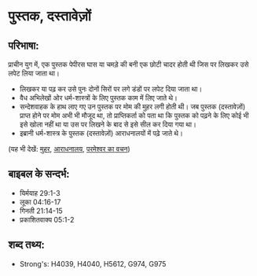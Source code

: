 # पुस्तक, दस्तावेज़ों #

## परिभाषा: ##

प्राचीन युग में, एक पुस्तक पेपीरस घास या चमड़े की बनी एक छोटी चादर होती थी जिस पर लिखकर उसे लपेट लिया जाता था।

* लिखकर या पढ़ कर उसे पुनः दोनों सिरों पर लगे डंडों पर लपेट दिया जाता था।
* वैध अभिलेखों ओर धर्म-शास्त्रों के लिए पुस्तक काम में लिए जाते थे।
* सन्देशवाहक के हाथ लाए गए उन पुस्तक पर मोम की मुहर लगी होती थी। जब पुस्तक (दस्तावेज़ों) प्राप्त होने पर मोम अभी भी मौजूद था, तो प्राप्तिकर्ता को पता था कि पुस्तक को पढ़ने के लिए कोई भी इसे खोला नहीं था या उस पर लिखने के बाद से इसे सील कर दिया गया था।
* इब्रानी धर्म-शास्त्र के पुस्तक (दस्तावेज़ों) आराधनालयों में पढ़े जाते थे।

(यह भी देखें: [मुहर](../seal.md), [आराधनालय](../synagogue.md), [परमेश्वर का वचन](../wordofgod.md))

## बाइबल के सन्दर्भ: ##

* यिर्मयाह 29:1-3
* लूका 04:16-17
* गिनती 21:14-15
* प्रकाशितवाक्य 05:1-2

## शब्द तथ्य: ##

* Strong's: H4039, H4040, H5612, G974, G975
